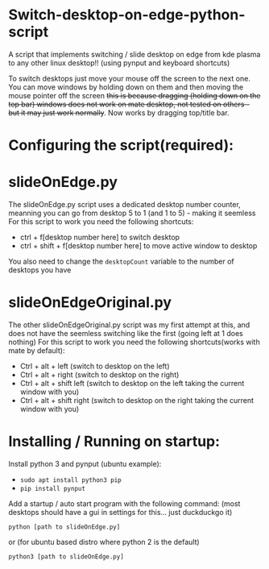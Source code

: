 # Switch-desktop-on-edge-python-script
A script that implements switching / slide desktop on edge from kde plasma to any other linux desktop!! (using pynput and keyboard shortcuts)

To switch desktops just move your mouse off the screen to the next one.
You can move windows by holding down on them and then moving the mouse pointer off the screen <strike>this is because dragging (holding down on the top bar) windows does not work on mate desktop, not tested on others - but it may just work normally</strike>. Now works by dragging top/title bar.

# Configuring the script(required):
# slideOnEdge.py
The slideOnEdge.py script uses a dedicated desktop number counter, meanning you can go from desktop 5 to 1 (and 1 to 5) - making it seemless
For this script to work you need the following shortcuts:
- ctrl + f[desktop number here] to switch desktop
- ctrl + shift + f[desktop number here] to move active window to desktop

You also need to change the `desktopCount` variable to the number of desktops you have

# slideOnEdgeOriginal.py
The other slideOnEdgeOriginal.py script was my first attempt at this, and does not have the seemless switching like the first (going left at 1 does nothing)
For this script to work you need the following shortcuts(works with mate by default):
 - Ctrl + alt + left (switch to desktop on the left)
 - Ctrl + alt + right (switch to desktop on the right)
 - Ctrl + alt + shift left (switch to desktop on the left taking the current window with you) 
 - Ctrl + alt + shift right (switch to desktop on the right taking the current window with you)


# Installing / Running on startup:
Install python 3 and pynput (ubuntu example):

- `sudo apt install python3 pip`
- `pip install pynput`

Add a startup / auto start program with the following command: (most desktops should have a gui in settings for this... just duckduckgo it)

`python [path to slideOnEdge.py]`

 or (for ubuntu based distro where python 2 is the default)
 
 `python3 [path to slideOnEdge.py]`
